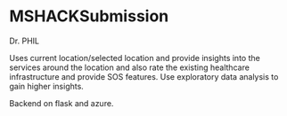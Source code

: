 # MSHACKSubmission 

Dr. PHIL

Uses current location/selected location and provide insights into the services around the location and also rate the existing healthcare infrastructure and provide SOS features. Use exploratory data analysis to gain higher insights.

Backend on flask and azure.

